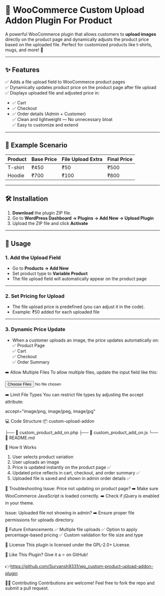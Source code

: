 # 🚀 WooCommerce Custom Upload Addon Plugin For Product



A powerful WooCommerce plugin that allows customers to **upload images** directly on the product page and dynamically adjusts the product price based on the uploaded file. Perfect for customized products like t-shirts, mugs, and more! 🎯

---

## ✨ **Features**
✅ Adds a file upload field to WooCommerce product pages  
✅ Dynamically updates product price on the product page after file upload  
✅ Displays uploaded file and adjusted price in:  
- ✅ Cart  
- ✅ Checkout  
- ✅ Order details (Admin + Customer)  
✅ Clean and lightweight — No unnecessary bloat  
✅ Easy to customize and extend  

---

## 📸 **Example Scenario**
| Product | Base Price | File Upload Extra | Final Price |
|---------|------------|-------------------|-------------|
| T-shirt | ₹450 | ₹50 | ₹500 |
| Hoodie | ₹700 | ₹100 | ₹800 |

---

## 🛠️ **Installation**
1. **Download** the plugin ZIP file.  
2. Go to **WordPress Dashboard → Plugins → Add New → Upload Plugin**  
3. Upload the ZIP file and click **Activate**  

---

## 🚀 **Usage**
### 1. **Add the Upload Field**  
- Go to **Products → Add New**  
- Set product type to **Variable Product**  
- The file upload field will automatically appear on the product page  

---

### 2. **Set Pricing for Upload**  
- The file upload price is predefined (you can adjust it in the code).  
- Example: ₹50 added for each uploaded file  

---

### 3. **Dynamic Price Update**  
- When a customer uploads an image, the price updates automatically on:  
  ✅ Product Page  
  ✅ Cart  
  ✅ Checkout  
  ✅ Order Summary  



➡️ Allow Multiple Files
To allow multiple files, update the input field like this:

<input type="file" id="custom_upload" name="custom_upload[]" multiple />

➡️ Limit File Types
You can restrict file types by adjusting the accept attribute:

accept="image/png, image/jpeg, image/jpg"

💻 Code Structure
📦 custom-upload-addon

├── 📄 custom_product_add_on.php
├── 📄 custom_product_add_on.js
└── 📄 README.md

🎯 How It Works
  
1. User selects product variation
 2. User uploads an image
 3. Price is updated instantly on the product page ✅
 4. Updated price reflects in cart, checkout, and order summary ✅ 
 5. Uploaded file is saved and shown in admin order details ✅

🚨 Troubleshooting
Issue: 
 Price not updating on product page?
 ➡️ Make sure WooCommerce JavaScript is loaded correctly.
 ➡️ Check if jQuery is enabled in your theme.

Issue: 
    Uploaded file not showing in admin?
 ➡️ Ensure proper file permissions for uploads directory.

🌟 Future Enhancements
✅ Multiple file uploads
✅ Option to apply percentage-based pricing
✅ Custom validation for file size and type

📃 License
This plugin is licensed under the GPL-2.0+ License.

💖 Like This Plugin?
Give it a ⭐️ on GitHub!

👉https://github.com/Suryansh9331/wp_custom-product-upload-addon-plugin

🧑‍💻 Contributing
Contributions are welcome! Feel free to fork the repo and submit a pull request.
